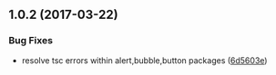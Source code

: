 <a name="1.0.2"></a>
## 1.0.2 (2017-03-22)


### Bug Fixes

* resolve tsc errors within alert,bubble,button packages ([6d5603e](https://github.com/wc-catalogue/blaze-elements/commit/6d5603e))



